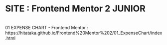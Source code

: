 # SITE : Frontend Mentor 2 JUNIOR
<br/>
01 EXPENSE CHART - Frontend Mentor :<br/>
https://hitataka.github.io/Frontend%20Mentor%202/01_ExpenseChart/index.html<br/>
